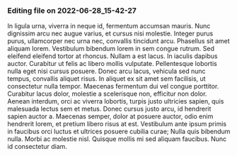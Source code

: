 

### Editing file on 2022-06-28_15-42-27

In ligula urna, viverra in neque id, fermentum accumsan mauris. Nunc dignissim arcu nec augue varius, et cursus nisi molestie. Integer purus purus, ullamcorper nec urna nec, convallis tincidunt arcu. Phasellus sit amet aliquam lorem. Vestibulum bibendum lorem in sem congue rutrum. Sed eleifend eleifend tortor at rhoncus. Nullam a est lacus. In iaculis dapibus auctor. Curabitur ut felis ac libero mollis vulputate. Pellentesque lobortis nulla eget nisi cursus posuere.
Donec arcu lacus, vehicula sed nunc tempus, convallis aliquet risus. In aliquet ex sit amet sem facilisis, ut consectetur nulla tempor. Maecenas fermentum dui vel congue porttitor. Curabitur lacus dolor, molestie a scelerisque non, efficitur non dolor. Aenean interdum, orci ac viverra lobortis, turpis justo ultricies sapien, quis malesuada lectus sem et metus. Donec cursus justo arcu, id hendrerit sapien auctor a. Maecenas semper, dolor at posuere auctor, odio enim hendrerit lorem, et pretium libero risus at est. Vestibulum ante ipsum primis in faucibus orci luctus et ultrices posuere cubilia curae; Nulla quis bibendum nulla. Morbi ac molestie nisl. Quisque mollis mi sed aliquam faucibus. Nunc id consectetur diam.


